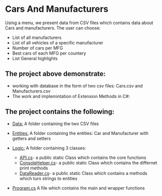 # Cars And Manufacturers

Using a menu, we present data from CSV files which contains data about Cars and manufacturers.
The user can choose:
* List of all manufacturers
* List of all vehicles of a specific manufacturer
* Number of cars per MFG
* Best cars of each MFG per countery
* List General highlights

## The project above demonstrate:
* working with database in the form of two csv files: Cars.csv and Manufacturers.csv
* The work and implemintation of Extension Methods in C#:



## The project contains the following:
* [Data:](https://github.com/itay-adi/CarsAndManufacturers/tree/main/CarsAndManufacturers/CarsAndManufacturers/Data) 
	A folder containing the two CSV files
	
* [Entities:](https://github.com/itay-adi/CarsAndManufacturers/tree/main/CarsAndManufacturers/CarsAndManufacturers/Entities)
	A folder containing the entities: Car and Manufacturer with getters and setters
	
* [Logic:](https://github.com/itay-adi/CarsAndManufacturers/tree/main/CarsAndManufacturers/CarsAndManufacturers/Logic)
	A folder containing 3 classes:
	* [API.cs](https://github.com/itay-adi/CarsAndManufacturers/blob/main/CarsAndManufacturers/CarsAndManufacturers/Logic/API.cs)- a public static Class which contains the core functions
	* [ConsoleHelper.cs](https://github.com/itay-adi/CarsAndManufacturers/blob/main/CarsAndManufacturers/CarsAndManufacturers/Logic/ConsoleHelper.cs)- a public static Class which contains the differnet print methods
	* [DataReader.cs](https://github.com/itay-adi/CarsAndManufacturers/blob/main/CarsAndManufacturers/CarsAndManufacturers/Logic/DataReader.cs)- a public static Class which contains a methods which turn strings to entities
		
* [Program.cs](https://github.com/itay-adi/CarsAndManufacturers/blob/main/CarsAndManufacturers/CarsAndManufacturers/Program.cs)
	A file which contains the main and wrapper functions
